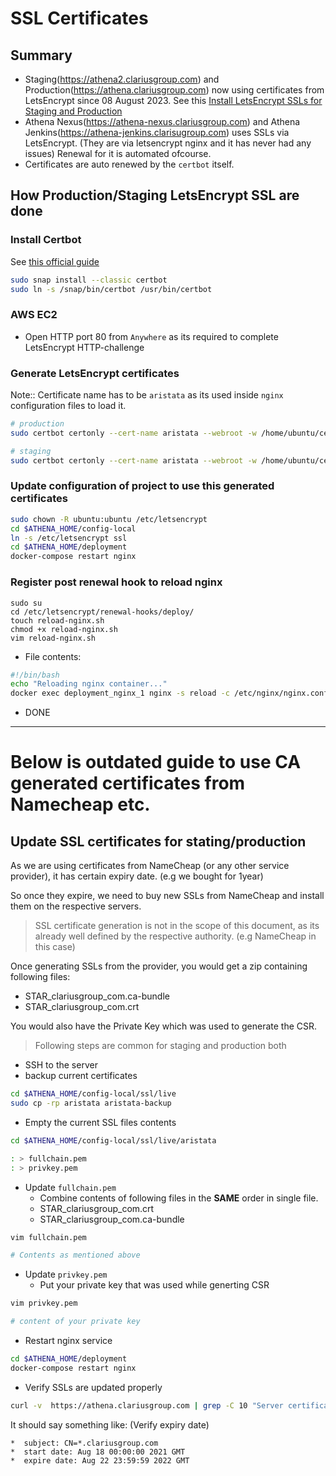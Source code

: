# SSL Certificates

## Summary
- Staging(https://athena2.clariusgroup.com) and Production(https://athena.clariusgroup.com) now using certificates from LetsEncrypt since 08 August 2023. See this [Install LetsEncrypt SSLs for Staging and Production](https://a.kerika.com/acc_5592QvsYWhSIcUe1fVSuMA/board/brd_6nTSOBjzMUjzwvdoCwH8YZ/crd_56LEaeosXX7xgkMafZSuvg?tab=attachments)
- Athena Nexus(https://athena-nexus.clariusgroup.com) and Athena Jenkins(https://athena-jenkins.clarisugroup.com) uses SSLs via LetsEncrypt. (They are via letsencrypt nginx and it has never had any issues) Renewal for it is automated ofcourse.
- Certificates are auto renewed by the `certbot` itself.

## How Production/Staging LetsEncrypt SSL are done

### Install Certbot

See [this official guide](https://certbot.eff.org/instructions?ws=webproduct&os=ubuntufocal)

```bash
sudo snap install --classic certbot
sudo ln -s /snap/bin/certbot /usr/bin/certbot
```

### AWS EC2
- Open HTTP port 80 from `Anywhere` as its required to complete LetsEncrypt HTTP-challenge

### Generate LetsEncrypt certificates
Note:: Certificate name has to be `aristata` as its used inside `nginx` configuration files to load it.

```bash
# production
sudo certbot certonly --cert-name aristata --webroot -w /home/ubuntu/certbot/webroot -d athena.clariusgroup.com -d auth.clariusgroup.com -d auth-user.clariusgroup.com -d auth-client.clariusgroup.com -d authelia.clariusgroup.com

# staging
sudo certbot certonly --cert-name aristata --webroot -w /home/ubuntu/certbot/webroot -d athena2.clariusgroup.com -d auth-athena2.clariusgroup.com -d auth-user-athena2.clariusgroup.com -d auth-client-athena2.clariusgroup.com -d authelia-athena2.clariusgroup.com 
```

### Update configuration of project to use this generated certificates

```bash
sudo chown -R ubuntu:ubuntu /etc/letsencrypt
cd $ATHENA_HOME/config-local
ln -s /etc/letsencrypt ssl
cd $ATHENA_HOME/deployment
docker-compose restart nginx
```

### Register post renewal hook to reload nginx

```
sudo su
cd /etc/letsencrypt/renewal-hooks/deploy/
touch reload-nginx.sh
chmod +x reload-nginx.sh
vim reload-nginx.sh
```

- File contents:
```bash
#!/bin/bash
echo "Reloading nginx container..."
docker exec deployment_nginx_1 nginx -s reload -c /etc/nginx/nginx.conf

```

- DONE

---------

# Below is outdated guide to use CA generated certificates from Namecheap etc.
## Update SSL certificates for stating/production
As we are using certificates from NameCheap (or any other service provider), it has certain expiry date. (e.g we bought for 1year)

So once they expire, we need to buy new SSLs from NameCheap and install them on the respective servers.

> SSL certificate generation is not in the scope of this document, as its already well defined by the respective authority. (e.g NameCheap in this case)

Once generating SSLs from the provider, you would get a zip containing following files:
- STAR_clariusgroup_com.ca-bundle
- STAR_clariusgroup_com.crt

You would also have the Private Key which was used to generate the CSR.

> Following steps are common for staging and production both

- SSH to the server
- backup current certificates

```bash
cd $ATHENA_HOME/config-local/ssl/live
sudo cp -rp aristata aristata-backup
```

- Empty the current SSL files contents

```bash
cd $ATHENA_HOME/config-local/ssl/live/aristata

: > fullchain.pem
: > privkey.pem
```

- Update `fullchain.pem`
    - Combine contents of following files in the **SAME** order in single file.
    - STAR_clariusgroup_com.crt
    - STAR_clariusgroup_com.ca-bundle

```bash
vim fullchain.pem

# Contents as mentioned above
```

- Update `privkey.pem`
    - Put your private key that was used while generting CSR

```bash
vim privkey.pem

# content of your private key
```

- Restart nginx service

```bash
cd $ATHENA_HOME/deployment
docker-compose restart nginx
```


- Verify SSLs are updated properly

```bash
curl -v  https://athena.clariusgroup.com | grep -C 10 "Server certificate"
```

It should say something like: (Verify expiry date)

```
*  subject: CN=*.clariusgroup.com
*  start date: Aug 18 00:00:00 2021 GMT
*  expire date: Aug 22 23:59:59 2022 GMT
```
